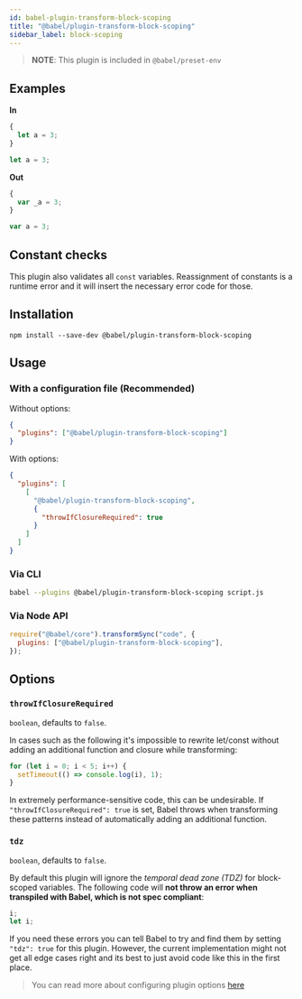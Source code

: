 ```yaml
---
id: babel-plugin-transform-block-scoping
title: "@babel/plugin-transform-block-scoping"
sidebar_label: block-scoping
---
```


> **NOTE**: This plugin is included in `@babel/preset-env`

## Examples

**In**

```js title="JavaScript"
{
  let a = 3;
}

let a = 3;
```

**Out**

```js title="JavaScript"
{
  var _a = 3;
}

var a = 3;
```

## Constant checks

This plugin also validates all `const` variables.
Reassignment of constants is a runtime error and it will insert the necessary error code for those.

## Installation

```shell npm2yarn
npm install --save-dev @babel/plugin-transform-block-scoping
```

## Usage

### With a configuration file (Recommended)

Without options:

```json title="babel.config.json"
{
  "plugins": ["@babel/plugin-transform-block-scoping"]
}
```

With options:

```json title="babel.config.json"
{
  "plugins": [
    [
      "@babel/plugin-transform-block-scoping",
      {
        "throwIfClosureRequired": true
      }
    ]
  ]
}
```

### Via CLI

```sh title="Shell"
babel --plugins @babel/plugin-transform-block-scoping script.js
```

### Via Node API

```js title="JavaScript"
require("@babel/core").transformSync("code", {
  plugins: ["@babel/plugin-transform-block-scoping"],
});
```

## Options

### `throwIfClosureRequired`

`boolean`, defaults to `false`.

In cases such as the following it's impossible to rewrite let/const without adding an additional function and closure while transforming:

```js title="JavaScript"
for (let i = 0; i < 5; i++) {
  setTimeout(() => console.log(i), 1);
}
```

In extremely performance-sensitive code, this can be undesirable. If `"throwIfClosureRequired": true` is set, Babel throws when transforming these patterns instead of automatically adding an additional function.

### `tdz`

`boolean`, defaults to `false`.

By default this plugin will ignore the _temporal dead zone (TDZ)_ for block-scoped variables. The following code will **not throw an error when transpiled with Babel, which is not spec compliant**:

```js title="JavaScript"
i;
let i;
```

If you need these errors you can tell Babel to try and find them by setting `"tdz": true` for this plugin. However, the current implementation might not get all edge cases right and its best to just avoid code like this in the first place.

> You can read more about configuring plugin options [here](https://babeljs.io/docs/en/plugins#plugin-options)
